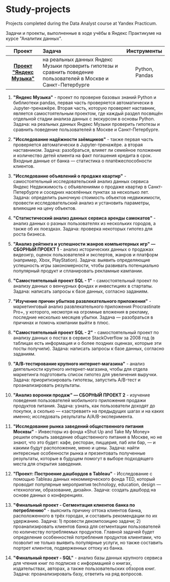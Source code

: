 # Study-projects

Projects completed during the Data Analyst course at Yandex Practicum.

Задачи и проекты, выполненные в ходе учёбы в Яндекс Практикуме на курсе "Аналитик данных".

| Проект | Задача | Инструменты |
| :--------------------: | :--------------------- |:---------------------------:|
| **[Проект "Яндекс Музыка"](https://github.com/serkosil/study-projects/blob/main/01_Yandex-Music/01_Яндекс-Музыка.ipynb "Яндекс Музыка")** | на реальных данных Яндекс Музыки проверить гипотезы и сравнить поведение пользователей в Москве и Санкт-Петербурге | Python, Pandas |

1. **"Яндекс Музыка"** - проект по проверке базовых знаний Python и библиотеки pandas, первая часть проверяется автоматически в Jupyter-тренажёре. Вторая часть, которую проверяет наставник, является самостоятельным проектом, где каждый раздел посвящён отдельной стадии анализа данных с экскурсом в основы Python. Задача: на реальных данных Яндекс Музыки проверить гипотезы и сравнить поведение пользователей в Москве и Санкт-Петербурге.

2. **"Исследование надёжности заёмщиков"** - также первая часть проверяется автоматически в Jupyter-тренажёре. а вторая наставником. Задача: разобраться, влияет ли семейное положение и количество детей клиента на факт погашения кредита в срок. Входные данные от банка — статистика о платёжеспособности клиентов.

3. **"Исследование объявлений о продаже квартир"** - самостоятельный исследовательский анализ данных сервиса Яндекс Недвижимость с объявлениями о продаже квартир в Санкт-Петербурге и соседних населённых пунктах за несколько лет. Задача: определить рыночную стоимость объектов недвижимости, провести исследовательский анализ и установить параметры, влияющие на цену объектов.

4. **"Статистический анализ данных сервиса аренды самокатов"** - анализ данных о разных пользователях из нескольких городов, а также об их поездках. Задача: проверка некоторых гипотез для роста бизнеса.

5. **"Анализ рейтинга и успешности жанров компьютерных игр" — СБОРНЫЙ ПРОЕКТ 1** - анализ исторических данных о продажах видеоигр, оценок пользователей и экспертов, жанров и платформ (например, Xbox, PlayStation). Задача: выявить определяющие успешность игры закономерности, чтобы развивать потенциально популярный продукт и спланировать рекламные кампании.

6. **"Самостоятельный проект SQL - 1"** - самостоятельный проект по анализу данных о венчурных фондах и инвестициях в стартапы. Задача: написать запросы к базе данных, согласно заданиям.

7. **"Изучение причин убытков развлекательного приложения"** - маркетинговый анализ развлекательного приложения Procrastinate Pro+, у которого, несмотря на огромные вложения в рекламу, последние несколько месяцев убытки. Задача — разобраться в причинах и помочь компании выйти в плюс.

8. **"Самостоятельный проект SQL - 2"** - самостоятельный проект по анализу данных о постах в сервисе StackOverflow за 2008 год (в таблицах есть информация и о более поздних оценках, которые эти посты получили). Задача: написать запросы к базе данных, согласно заданиям.

9. **"А/В-тестирование крупного интернет-магазина"** - анализ деятельности крупного интернет-магазина, чтобы для отдела маркетинга подготовить список гипотез для увеличения выручки. Задача: приоритизировать гипотезы, запустить A/B-тест и проанализировать результаты. 

10. **"Анализ воронки продаж" — СБОРНЫЙ ПРОЕКТ 2** - изучение поведения пользователей мобильного приложения продажи продуктов питания. Задача: узнать, как пользователи доходят до покупки, а сколько — «застревает» на предыдущих шагах и на каких именно;
исследовать результаты A/A/B-эксперимента.

11. **"Исследование рынка заведений общественного питания Москвы"** - Инвесторы из фонда «Shut Up and Take My Money» решили открыть заведение общественного питания в Москве, но не знают, что это будет: кафе, ресторан, пиццерия, паб или бар, — и какими будут расположение, меню и цены. Задача: найти интересные особенности рынка и презентовать полученные результаты, которые в будущем помогут в выборе подходящего места для открытия заведения.

12. **"Проект: Построение дашбордов в Tableau"** - Исследование с помощью Tableau данных некоммерческого фонда TED, который проводит популярные мероприятия technology, education, design — «технологии, образование, дизайн». Задача: создать дашборд на основе данных о конференциях.

13. **"Финальный проект - Сегментация клиентов банка по потреблению"** - выяснить причину оттока клиентов банка, расположенного в трёх городах, и составить рекомендации по их удержанию. Задача: 1) провести декомпозицию задачи; 2) проанализировать клиентов банка для сегментации пользователей по количеству потребляемых продуктов. Главной задачей будет определение особенностей потребления продуктов клиентами, что позволит не только выявить популярные услуги, но также составить портрет клиентов, подверженных оттоку из банка.

14. **"Финальный проект - SQL"** - анализ базы данных крупного сервиса для чтения книг по подписке с информацией о книгах, издательствах, авторах, а также пользовательских обзоров книг. Задача: проанализировать базу, ответить на ряд вопросов.
